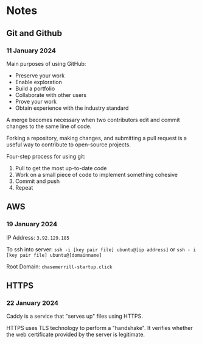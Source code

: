 # Notes

## Git and Github

### 11 January 2024

Main purposes of using GitHub:
- Preserve your work
- Enable exploration
- Build a portfolio
- Collaborate with other users
- Prove your work
- Obtain experience with the industry standard

A merge becomes necessary when two contributors edit and commit changes to the same line of code.

Forking a repository, making changes, and submitting a pull request is a useful way to contribute to open-source projects.

Four-step process for using git:
1. Pull to get the most up-to-date code
2. Work on a small piece of code to implement something cohesive
3. Commit and push
4. Repeat

## AWS

### 19 January 2024

IP Address: `3.92.129.185`

To ssh into server: `ssh -i [key pair file] ubuntu@[ip address]` or `ssh - i [key pair file] ubuntu@[domainname]`

Root Domain: `chasemerrill-startup.click`

## HTTPS

### 22 January 2024

Caddy is a service that "serves up" files using HTTPS.

HTTPS uses TLS technology to perform a "handshake". It verifies whether the web certificate provided by the server is legitimate.